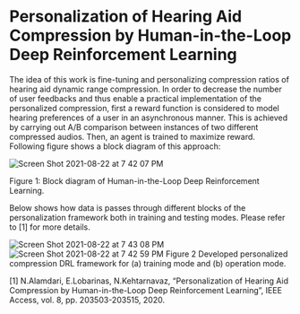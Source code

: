 # Personalization of Hearing Aid Compression by Human-in-the-Loop Deep Reinforcement Learning


The idea of this work is fine-tuning and personalizing compression ratios of hearing aid dynamic range compression.
In order to decrease the number of user feedbacks and thus enable a practical implementation of the personalized compression, first a reward function is considered to model hearing preferences of a user in an asynchronous manner. This is achieved by carrying out A/B comparison between instances of two different compressed audios. Then, an agent is trained to maximize reward. Following figure shows a block diagram of this approach:

![Screen Shot 2021-08-22 at 7 42 07 PM](https://user-images.githubusercontent.com/49213632/130375788-4ca28908-eb58-4540-9e3f-944a7ec6f8b6.png)

Figure 1:  Block diagram of Human-in-the-Loop Deep Reinforcement Learning.

Below shows how data is passes through different blocks of the personalization framework both in training and testing modes. Please refer to [1] for more details.

![Screen Shot 2021-08-22 at 7 43 08 PM](https://user-images.githubusercontent.com/49213632/130375844-4386688d-cdfe-4776-a002-6567fa6fefd2.png)
![Screen Shot 2021-08-22 at 7 42 59 PM](https://user-images.githubusercontent.com/49213632/130375845-203bf366-7bf9-4313-bd3c-3d7cebb88cf9.png)
Figure 2 Developed personalized compression DRL framework for (a) training mode and (b) operation mode.


[1] N.Alamdari, E.Lobarinas, N.Kehtarnavaz, “Personalization of Hearing Aid Compression by Human-in-the-Loop Deep Reinforcement Learning”, IEEE Access, vol. 8, pp. 203503-203515, 2020. 
